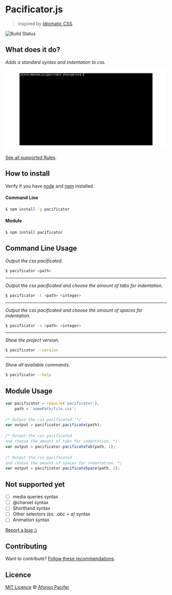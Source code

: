 # Pacificator.js

> inspired by [Idiomatic CSS](https://github.com/necolas/idiomatic-css).

![Build Status](https://travis-ci.org/afonsopacifer/pacificator.svg)

## What does it do?

*Adds a standard syntax and indentation to css.*

![](./screenshot.gif)

[See all supported Rules](https://github.com/afonsopacifer/pacificator/blob/master/RULES.md).

## How to install

Verify if you have [node](http://nodejs.org/) and [npm](https://www.npmjs.org/) installed.

#### Command Line

```sh
$ npm install -g pacificator
```

#### Module

```sh
$ npm install pacificator
```

## Command Line Usage

*Output the css pacificated.*

```sh
$ pacificator <path>
```
<hr>

*Output the css pacificated and choose the amount of tabs for indentation.*

```sh
$ pacificator -t <path> <integer>
```

<hr>

*Output the css pacificated and choose the amount of spaces for indentation.*

```sh
$ pacificator -s <path> <integer>
```

<hr>

*Show the project version.*

```sh
$ pacificator --version
```

<hr>

*Show all available commands.*

```sh
$ pacificator --help
```

## Module Usage

```js
var pacificator = require('pacificator'),
    path = 'somePath/file.css';

/* Output the css pacificated. */
var output = pacificator.pacificate(path);

/* Output the css pacificated
and choose the amount of tabs for indentation. */
var output = pacificator.pacificateTab(path, 1);

/* Output the css pacificated
and choose the amount of spaces for indentation. */
var output = pacificator.pacificateSpace(path, 2);
```

## Not supported yet

- [ ] media queries syntax
- [ ] @charset syntax
- [ ] Shorthand syntax
- [ ] Other selectors *(ex: .abc > a)* syntax
- [ ] Animation syntax

[Report a bug :)](https://github.com/afonsopacifer/pacificator/issues)

## Contributing

Want to contribute? [Follow these recommendations](https://github.com/afonsopacifer/pacificator/blob/master/CONTRIBUTING.md).

## Licence

[MIT Licence](https://github.com/afonsopacifer/pacificator/blob/master/LICENCE.md) © [Afonso Pacifer](http://afonsopacifer.com/)
